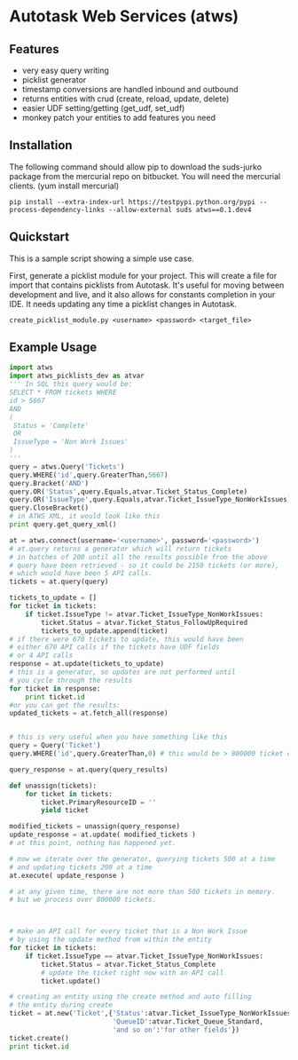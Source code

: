 Autotask Web Services (atws)
===
Features
---
* very easy query writing
* picklist generator
* timestamp conversions are handled inbound and outbound
* returns entities with crud (create, reload, update, delete)
* easier UDF setting/getting (get_udf, set_udf)
* monkey patch your entities to add features you need

Installation
---
The following command should allow pip to download the suds-jurko package from the mercurial repo on bitbucket.
You will need the mercurial clients. (yum install mercurial)
```
pip install --extra-index-url https://testpypi.python.org/pypi --process-dependency-links --allow-external suds atws==0.1.dev4
```

Quickstart
---
This is a sample script showing a simple use case.

First, generate a picklist module for your project.
This will create a file for import that contains picklists from Autotask.
It's useful for moving between development and live, and it also allows for constants completion in your IDE.
It needs updating any time a picklist changes in Autotask.
```
create_picklist_module.py <username> <password> <target_file>
```

Example Usage
----
```python
import atws
import atws_picklists_dev as atvar
''' In SQL this query would be:
SELECT * FROM tickets WHERE 
id > 5667
AND 
(
 Status = 'Complete'
 OR
 IssueType = 'Non Work Issues'
)
'''
query = atws.Query('Tickets')
query.WHERE('id',query.GreaterThan,5667)
query.Bracket('AND')
query.OR('Status',query.Equals,atvar.Ticket_Status_Complete)
query.OR('IssueType',query.Equals,atvar.Ticket_IssueType_NonWorkIssues)
query.CloseBracket()
# in ATWS XML, it would look like this
print query.get_query_xml()

at = atws.connect(username='<username>', password='<password>')
# at.query returns a generator which will return tickets
# in batches of 200 until all the results possible from the above
# query have been retrieved - so it could be 2150 tickets (or more), 
# which would have been 5 API calls.
tickets = at.query(query)

tickets_to_update = []
for ticket in tickets:
	if ticket.IssueType != atvar.Ticket_IssueType_NonWorkIssues:
		ticket.Status = atvar.Ticket_Status_FollowUpRequired
		tickets_to_update.append(ticket)
# if there were 670 tickets to update, this would have been 
# either 670 API calls if the tickets have UDF fields
# or 4 API calls
response = at.update(tickets_to_update)
# this is a generator, so updates are not performed until 
# you cycle through the results
for ticket in response:
	print ticket.id
#or you can get the results:
updated_tickets = at.fetch_all(response)


# this is very useful when you have something like this
query = Query('Ticket')
query.WHERE('id',query.GreaterThan,0) # this would be > 800000 ticket on our system.

query_response = at.query(query_results)

def unassign(tickets):
	for ticket in tickets:
		ticket.PrimaryResourceID = ''
		yield ticket

modified_tickets = unassign(query_response)
update_response = at.update( modified_tickets )
# at this point, nothing has happened yet.

# now we iterate over the generator, querying tickets 500 at a time
# and updating tickets 200 at a time
at.execute( update_response )

# at any given time, there are not more than 500 tickets in memory.
# but we process over 800000 tickets.



# make an API call for every ticket that is a Non Work Issue
# by using the update method from within the entity
for ticket in tickets:
	if ticket.IssueType == atvar.Ticket_IssueType_NonWorkIssues:
		ticket.Status = atvar.Ticket_Status_Complete
		# update the ticket right now with an API call
		ticket.update()

# creating an entity using the create method and auto filling
# the entity during create
ticket = at.new('Ticket',{'Status':atvar.Ticket_IssueType_NonWorkIssues,
                          'QueueID':atvar.Ticket_Queue_Standard,
                          'and so on':'for other fields'})
ticket.create()
print ticket.id



```


